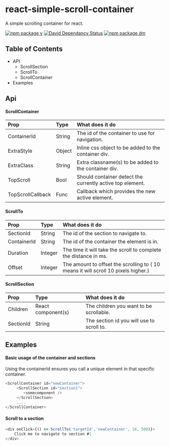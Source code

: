 # react-simple-scroll-container
A simple scrolling container for react.


[![npm package v](https://img.shields.io/npm/v/react-simple-scroll-container.svg)](https://www.npmjs.com/package/react-simple-scroll-container)
[![David Dependancy Status](https://david-dm.org/pixelatex/react-simple-scroll.svg)](https://david-dm.org/pixelatex/react-simple-scroll)
[![npm package dm](https://img.shields.io/npm/dm/react-simple-scroll-container.svg)](https://www.npmjs.com/package/react-simple-scroll-container)

## Table of Contents

*   API
    *  ScrollSection
    *  ScrollTo
    *  ScrollContainer
*   Examples


## Api

#### ScrollContainer

| Prop     | Type | What does it do |
| :-------- | :---- | :-------- |
| ContainerId   | String   | The id of the container to use for navigation. |
| ExtraStyle   | Object   | Inline css object to be added to the container div. |
| ExtraClass   | String   | Extra classname(s) to be added to the container div. |
| TopScroll   | Bool   | Should container detect the currently active top element. |
| TopScrollCallback   | Func   | Callback which provides the new active element. |

#### ScrollTo

| Prop     | Type | What does it do |
| :-------- | :---- | :-------- |
| SectionId   | String   | The id of the section to navigate to. |
| ContainerId   | String   | The id of the container the element is in. |
| Duration   |  Integer   | The time it will take the scroll to complete the distance in ms.|
| Offset   |  Integer   | The amount to offset the scrolling to ( 10 means it will scroll 10 pixels higher.)|


#### ScrollSection

| Prop     | Type | What does it do |
| :-------- | :---- | :-------- |
| Children   | React component(s)   | The children you want to be scrollable.
| SectionId   | String   | The section id you will use to scroll to.


## Examples

#### Basic usage of the container and sections

Using the containerId ensures you call a unique element in that specific container.

```javascript
<ScrollContainer id="newContainer">
     <ScrollSection id="section1">
        <somecomponent />
     </ScrollSection>
     ....
</ScrollContainer>
```

#### Scroll to a section

```javascript
<div onClick={() => ScrollTo('targetId','newContainer', 10, 500)}>
	Click me to navigate to section #1
</div>
```
